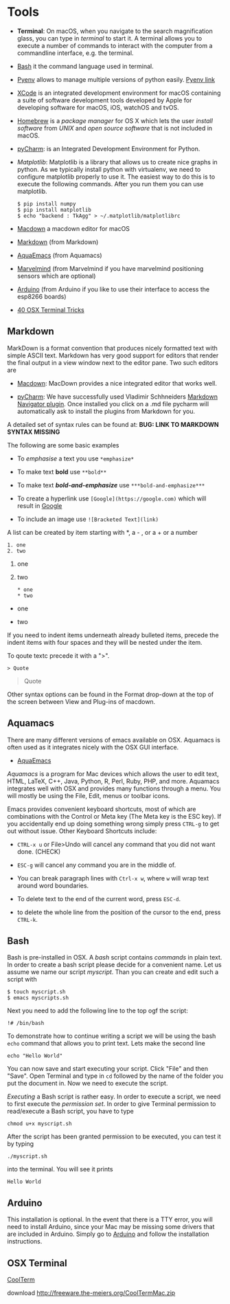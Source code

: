 Tools
=====

-   **Terminal**: On macOS, when you navigate to the search magnification
    glass, you can type in *terminal* to start it. A terminal allows you
    to execute a number of commands to interact with the computer from a
    commandline interface, e.g. the terminal.

-   [Bash](https://linuxconfig.org/bash-scripting-tutorial) it the
    command language used in terminal.

-   [Pyenv](https://cloudmesh.github.io/classes/lesson/prg/pyenv.html?highlight=xcode#install-pyenv-on-osxhttps://cloudmesh.github.io/classes/lesson/prg/pyenv.html?highlight=xcode#install-pyenv-on-osx)
    allows to manage multiple versions of python easily. [Pyenv
    link](https://github.com/pyenv/pyenv#how-it-works)

-   [XCode](https://cloudmesh.github.io/classes/lesson/prg/pyenv.html?highlight=xcode#install-pyenv-on-osxhttps://cloudmesh.github.io/classes/lesson/prg/pyenv.html?highlight=xcode#install-pyenv-on-osx)
    is an integrated development environment for macOS containing a
    suite of software development tools developed by Apple for
    developing software for macOS, iOS, watchOS and tvOS.

-   [Homebrew](https://brew.sh) is a *package manager* for OS X which
    lets the user *install software* from *UNIX* and *open source
    software* that is not included in macOS.

-   [pyCharm](https://www.jetbrains.com/pycharm/download/download-thanks.html?platform=mac&code=PCC):
    is an Integrated Development Environment for Python.

-   *Matplotlib*: Matplotlib is a library that allows us to create nice
    graphs in python. As we typically install python with virtualenv, we
    need to configure matplotlib properly to use it. The easiest way to
    do this is to execute the following commands. After you run them you
    can use matplotlib.

        $ pip install numpy
        $ pip install matplotlib
        $ echo "backend : TkAgg" > ~/.matplotlib/matplotlibrc

-   [Macdown](https://macdown.uranusjr.com/) a macdown editor for macOS

-   [Markdown](https://blog.ghost.org/markdown/) (from Markdown)

-   [AquaEmacs](http://oracc.museum.upenn.edu/doc/help/usingemacs/aquamacs/)
    (from Aquamacs)

-   [Marvelmind](http://marvelmind.com/) (from Marvelmind if you have
    marvelmind positioning sensors which are optional)

-   [Arduino](https://www.arduino.cc/en/guide/macOSX) (from Arduino if
    you like to use their interface to access the esp8266 boards)

-   [40 OSX Terminal
    Tricks](https://computers.tutsplus.com/tutorials/40-terminal-tips-and-tricks-you-never-thought-you-needed--mac-51192)

Markdown
--------

MarkDown is a format convention that produces nicely formatted text with
simple ASCII text. Markdown has very good support for editors that
render the final output in a view window next to the editor pane. Two
such editors are

-   [Macdown](https://macdown.uranusjr.com/): MacDown provides a nice
    integrated editor that works well.

-   [pyCharm](https://www.jetbrains.com/pycharm/download/download-thanks.html?platform=mac&code=PCC):
    We have successfully used Vladimir Schhneiders [Markdown Navigator
    plugin](https://plugins.jetbrains.com/plugin/7896-markdown-navigator).
    Once installed you click on a .md file pycharm will automatically
    ask to install the plugins from Markdown for you.

A detailed set of syntax rules can be found at: **BUG: LINK TO MARKDOWN
SYNTAX MISSING**

The following are some basic examples

-   To *emphasise* a text you use `*emphasize*`

-   To make text **bold** use `**bold**`

-   To make text ***bold-and-emphasize*** use `***bold-and-emphasize***`

-   To create a hyperlink use `[Google](https://google.com)` which will
    result in [Google](https://google.com)

-   To include an image use `![Bracketed Text](link)`

A list can be created by item starting with \*, a - , or a + or a number

    1. one
    2. two

1.  one

2.  two

        * one
        * two

-   one

-   two

If you need to indent items underneath already bulleted items, precede
the indent items with four spaces and they will be nested under the item.

To qoute textc precede it with a "\>".

    > Quote

> Quote

Other syntax options can be found in the Format drop-down at the top of
the screen between View and Plug-ins of macdown.

Aquamacs
--------

There are many different versions of emacs available on OSX. Aquamacs is
often used as it integrates nicely with the OSX GUI interface.

-   [AquaEmacs](http://aquamacs.org/download.shtml)

*Aquamacs* is a program for Mac devices which allows the user to edit
text, HTML, LaTeX, C++, Java, Python, R, Perl, Ruby, PHP, and more.
Aquamacs integrates well with OSX and provides many functions through a
menu. You will mostly be using the File, Edit, menus or toolbar icons.

Emacs provides convenient keyboard shortcuts, most of which are
combinations with the Control or Meta key (The Meta key is the ESC key).
If you accidentally end up doing something wrong simply press `CTRL-g`
to get out without issue. Other Keyboard Shortcuts include:

-   `CTRL-x u` or File\>Undo will cancel any command that you did not
    want done. (CHECK)

-   `ESC-g` will cancel any command you are in the middle of.

-   You can break paragraph lines with `Ctrl-x w`, where `w` will wrap
    text around word boundaries.

-   To delete text to the end of the current word, press `ESC-d`.

-   to delete the whole line from the position of the cursor to the end,
    press `CTRL-k`.

Bash
----

Bash is pre-installed in OSX. A *bash* script contains *commands* in
plain text. In order to create a bash script please decide for a
convenient name. Let us assume we name our script *myscript*. Than you can
create and edit such a script with

    $ touch myscript.sh
    $ emacs myscripts.sh

Next you need to add the following line to the top ogf the script:

    !# /bin/bash

To demonstrate how to continue writing a script we will be using the
bash `echo` command that allows you to print text. Lets make the second
line

    echo "Hello World"

You can now save and start executing your script. Click "File" and then
"Save". Open Terminal and type in `cd` followed by the name of the
folder you put the document in. Now we need to execute the script.

*Executing* a Bash script is rather easy. In order to execute a script,
we need to first execute the *permission set*. In order to give Terminal
permission to read/execute a Bash script, you have to type

    chmod u+x myscript.sh

After the script has been granted permission to be executed, you can
test it by typing

    ./myscript.sh

into the terminal. You will see it prints

    Hello World

Arduino
-------

This installation is optional. In the event that there is a TTY error,
you will need to install Arduino, since your Mac may be missing some
drivers that are included in Arduino. Simply go to
[Arduino](https://www.arduino.cc/en/guide/macOSX) and follow the
installation instructions.

OSX Terminal
------------

[CoolTerm](https://learn.sparkfun.com/tutorials/terminal-basics/coolterm-windows-mac-linux)

download <http://freeware.the-meiers.org/CoolTermMac.zip>
